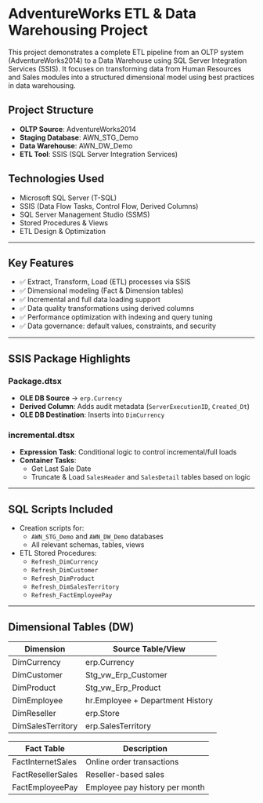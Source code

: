 # AdventureWorks ETL & Data Warehousing Project

This project demonstrates a complete ETL pipeline from an OLTP system (AdventureWorks2014) to a Data Warehouse using SQL Server Integration Services (SSIS). It focuses on transforming data from Human Resources and Sales modules into a structured dimensional model using best practices in data warehousing.

## Project Structure

- **OLTP Source**: AdventureWorks2014
- **Staging Database**: AWN_STG_Demo
- **Data Warehouse**: AWN_DW_Demo
- **ETL Tool**: SSIS (SQL Server Integration Services)

## Technologies Used

- Microsoft SQL Server (T-SQL)
- SSIS (Data Flow Tasks, Control Flow, Derived Columns)
- SQL Server Management Studio (SSMS)
- Stored Procedures & Views
- ETL Design & Optimization

---

## Key Features

- ✅ Extract, Transform, Load (ETL) processes via SSIS
- ✅ Dimensional modeling (Fact & Dimension tables)
- ✅ Incremental and full data loading support
- ✅ Data quality transformations using derived columns
- ✅ Performance optimization with indexing and query tuning
- ✅ Data governance: default values, constraints, and security

---

## SSIS Package Highlights

### Package.dtsx
- **OLE DB Source** → `erp.Currency`
- **Derived Column**: Adds audit metadata (`ServerExecutionID`, `Created_Dt`)
- **OLE DB Destination**: Inserts into `DimCurrency`

### incremental.dtsx
- **Expression Task**: Conditional logic to control incremental/full loads
- **Container Tasks**:
  - Get Last Sale Date
  - Truncate & Load `SalesHeader` and `SalesDetail` tables based on logic

---

##  SQL Scripts Included

- Creation scripts for:
  - `AWN_STG_Demo` and `AWN_DW_Demo` databases
  - All relevant schemas, tables, views
- ETL Stored Procedures:
  - `Refresh_DimCurrency`
  - `Refresh_DimCustomer`
  - `Refresh_DimProduct`
  - `Refresh_DimSalesTerritory`
  - `Refresh_FactEmployeePay`

---

## Dimensional Tables (DW)

| Dimension | Source Table/View                  |
|-----------|-------------------------------------|
| DimCurrency | erp.Currency                      |
| DimCustomer | Stg_vw_Erp_Customer               |
| DimProduct  | Stg_vw_Erp_Product                |
| DimEmployee | hr.Employee + Department History  |
| DimReseller | erp.Store                         |
| DimSalesTerritory | erp.SalesTerritory         |

| Fact Table        | Description                      |
|-------------------|----------------------------------|
| FactInternetSales | Online order transactions        |
| FactResellerSales | Reseller-based sales             |
| FactEmployeePay   | Employee pay history per month   |



